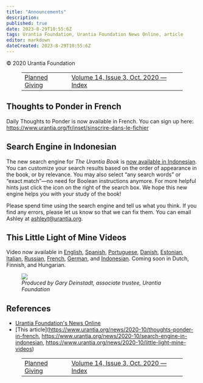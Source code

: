 ```yaml
---
title: "Announcements"
description: 
published: true
date: 2023-8-29T10:55:6Z
tags: Urantia Foundation, Urantia Foundation News Online, article
editor: markdown
dateCreated: 2023-8-29T10:55:6Z
---
```


<p class="v-card v-sheet theme--light gray lighten-3 px-2">© 2020 Urantia Foundation</p>
<figure class="table chapter-navigator">
  <table>
    <tbody>
      <tr>
        <td>
        <a href="/en/article/UF_News_Online/Planned_Giving">
          <span class="mdi mdi-arrow-left-drop-circle"></span><span class="pl-2">Planned Giving</span>
        </a>
        </td>
        <td>
        <a href="/en/index/articles_uf_news_online#volume-14-issue-3-oct-2020">
          <span class="mdi mdi-book-open-variant"></span><span class="pl-2">Volume 14, Issue 3, Oct. 2020 — Index</span>
        </a>
        </td>
        <td>
        </td>
      </tr>
    </tbody>
  </table>
</figure>


## Thoughts to Ponder in French

Daily Thoughts to Ponder is now available in French. You can sign up here: https://www.urantia.org/fr/inset/sinscrire-dans-le-fichier

## Search Engine in Indonesian

The new search engine for _The Urantia Book_ is [now available in Indonesian](https://www.urantia.org/id/buku-urantia/cari). You can customize your search results based on the order of appearance in the book, or by relevance. You may also select “any search words” or “exact match”—no need for Boolean instructions anymore. For more helpful hints just click the icon on the right of the search box. We hope this new engine helps you with your study of the book!

Please spend time using the search engine and tell us what you think. If you find any errors, please let us know so that we can fix them. You can email Ashley at ashleyt@urantia.org.

## This Little Light of Mine Videos

Video now available in [English](https://www.urantia.org/urantia-book-video), [Spanish](https://www.urantia.org/es/video-de-el-libro-de-urantia), [Portuguese](https://www.urantia.org/pt/video-sobre-o-livro-de-urantia), [Danish](https://www.urantia.org/da/video), [Estonian](https://www.urantia.org/et/video), [Italian](https://www.urantia.org/it/video), [Russian](https://www.urantia.org/ru/video), [French](https://www.urantia.org/fr/video), [German](https://www.urantia.org/de/video), and [Indonesian](https://www.urantia.org/id/video). Coming soon in Dutch, Finnish, and Hungarian.

<figure id="Figure_1" class="image urantiapedia">
<img src="/image/article/UF_News_Online/2020_10/054.jpg">
<figcaption><em>Produced by Gary Deinstadt, associate trustee, Urantia Foundation</em></figcaption>
</figure>





## References

- [Urantia Foundation's News Online](https://www.urantia.org/urantia-foundation/newsletter-pdf-archives)
- [This article](https://www.urantia.org/news/2020-10/thoughts-ponder-in-french, https://www.urantia.org/news/2020-10/search-engine-in-indonesian, https://www.urantia.org/news/2020-10/little-light-mine-videos)

<figure class="table chapter-navigator">
  <table>
    <tbody>
      <tr>
        <td>
        <a href="/en/article/UF_News_Online/Planned_Giving">
          <span class="mdi mdi-arrow-left-drop-circle"></span><span class="pl-2">Planned Giving</span>
        </a>
        </td>
        <td>
        <a href="/en/index/articles_uf_news_online#volume-14-issue-3-oct-2020">
          <span class="mdi mdi-book-open-variant"></span><span class="pl-2">Volume 14, Issue 3, Oct. 2020 — Index</span>
        </a>
        </td>
        <td>
        </td>
      </tr>
    </tbody>
  </table>
</figure>
